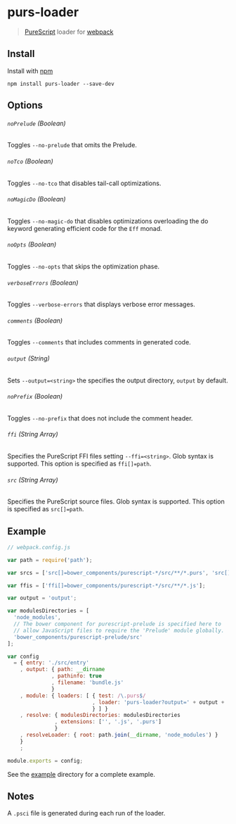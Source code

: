 # purs-loader

> [PureScript](http://www.purescript.org) loader for [webpack](http://webpack.github.io)

## Install

Install with [npm](https://npmjs.org/package/purs-loader)

```
npm install purs-loader --save-dev
```

## Options

###### `noPrelude` (Boolean)

Toggles `--no-prelude` that omits the Prelude.

###### `noTco` (Boolean)

Toggles `--no-tco` that disables tail-call optimizations.

###### `noMagicDo` (Boolean)

Toggles `--no-magic-do` that disables optimizations overloading the do keyword generating efficient code for the `Eff` monad.

###### `noOpts` (Boolean)

Toggles `--no-opts` that skips the optimization phase.

###### `verboseErrors` (Boolean)

Toggles `--verbose-errors` that displays verbose error messages.

###### `comments` (Boolean)

Toggles `--comments` that includes comments in generated code.

###### `output` (String)

Sets `--output=<string>` the specifies the output directory, `output` by default.

###### `noPrefix` (Boolean)

Toggles `--no-prefix` that does not include the comment header.

###### `ffi` (String Array)

Specifies the PureScript FFI files setting `--ffi=<string>`. Glob syntax is supported. This option is specified as `ffi[]=path`.

###### `src` (String Array)

Specifies the PureScript source files. Glob syntax is supported. This option is specified as `src[]=path`.

## Example

```js
// webpack.config.js

var path = require('path');

var srcs = ['src[]=bower_components/purescript-*/src/**/*.purs', 'src[]=src/**/*.purs'];

var ffis = ['ffi[]=bower_components/purescript-*/src/**/*.js'];

var output = 'output';

var modulesDirectories = [
  'node_modules',
  // The bower component for purescript-prelude is specified here to
  // allow JavaScript files to require the 'Prelude' module globally.
  'bower_components/purescript-prelude/src'
];

var config
  = { entry: './src/entry'
    , output: { path: __dirname
              , pathinfo: true
              , filename: 'bundle.js'
              }
    , module: { loaders: [ { test: /\.purs$/
                           , loader: 'purs-loader?output=' + output + '&' + srcs.concat(ffis).join('&')
                           } ] }
    , resolve: { modulesDirectories: modulesDirectories
               , extensions: ['', '.js', '.purs']
               }
    , resolveLoader: { root: path.join(__dirname, 'node_modules') }
    }
    ;

module.exports = config;
```

See the [example](https://github.com/ethul/purs-loader/tree/master/example) directory for a complete example.

## Notes

A `.psci` file is generated during each run of the loader.
